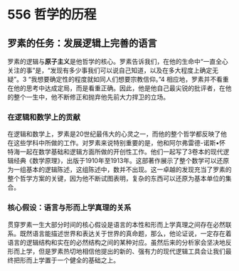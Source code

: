# 556 哲学的历程

## 罗素的任务：发展逻辑上完善的语言

罗素的逻辑与**原子主义**是他哲学的核心。罗素告诉我们，在他的生命中“一直全心关注的事”是，“发现有多少事我们可以说自己知道，以及在多大程度上确定无疑”。3 “我想要确定性的程度就如同人们想要宗教信仰。”4 相应地，罗素并不看重在他的思考中达成定局，而是看重正确。因此，他是他自己最尖锐的批评者，在他的整个一生中，他不断修正和抛弃他先前大力捍卫的立场。

### 在逻辑和数学上的贡献

在逻辑和数学上，罗素是20世纪最伟大的心灵之一，而他的整个哲学都反映了他在这些学科中所做的工作。对罗素来说特别重要的是，他和阿尔弗雷德-诺斯•怀特海一起在数学基础和逻辑方面所做的开创性工作。他们一起写了3卷本的现代逻辑经典《数学原理》，出版于1910年至1913年。这部著作展示了整个数学可以还原为一组基本的逻辑陈述，这组陈述中，数并不出现。这一卓越的发现充当了罗素的整个哲学方案的关键，因为他不断试图表明，复杂的东西可以还原为基本单位的集合。

### 核心假设：语言与形而上学真理的关系

贯穿罗素一生大部分时间的核心假设是语言的本性和形而上学真理之间存在必然联系。既然语言能描述世界和表达关于世界的真命题，那么，他论证说，一定存在着语言的逻辑结构和实在的必然结构之间的某种对应。虽然后来的分析家会坚决地反形而上学，但是罗素热切地相信他提出的新的、强有力的现代逻辑工具会让我们最终把形而上学置于一个健全的基础之上。
